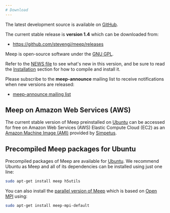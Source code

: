 ```yaml
---
# Download
---
```


The latest development source is available on [GitHub](https://github.com/stevengj/meep).

The current stable release is **version 1.4** which can be downloaded from:

-   <https://github.com/stevengj/meep/releases>

Meep is open-source software under the [GNU GPL](License_and_Copyright.md).

Refer to the [NEWS file](https://github.com/stevengj/meep/blob/master/NEWS.md) to see what's new in this version, and be sure to read the [Installation](Installation.md) section for how to compile and install it.

Please subscribe to the **meep-announce** mailing list to receive notifications when new versions are released:

-   [meep-announce mailing list](http://ab-initio.mit.edu/cgi-bin/mailman/listinfo/meep-announce)

Meep on Amazon Web Services (AWS)
---------------------------------

The current stable version of Meep preinstalled on [Ubuntu](https://en.wikipedia.org/wiki/Ubuntu) can be accessed for free on Amazon Web Services (AWS) Elastic Compute Cloud (EC2) as an [Amazon Machine Image (AMI)](https://aws.amazon.com/marketplace/pp/B01KHWH0AS) provided by [Simpetus](http://www.simpetus.com/launchsims.html).

Precompiled Meep packages for Ubuntu
------------------------------------

Precompiled packages of Meep are available for [Ubuntu](https://packages.ubuntu.com/search?keywords=meep). We recommend Ubuntu as Meep and all of its dependencies can be installed using just one line:

```sh
sudo apt-get install meep h5utils
```

You can also install the [parallel version of Meep](http://packages.debian.org/testing/science/meep-mpi-default) which is based on [Open MPI](https://www.open-mpi.org/) using:

```sh
sudo apt-get install meep-mpi-default
```